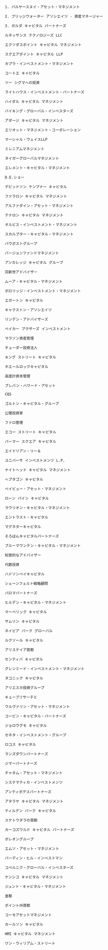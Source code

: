      1. バルヤースヌイ・アセット・マネジメント
     
     2. ブリッジウォーター アソシエイツ - 資産マネージャー

     3. ガルダ キャピタル パートナーズ

     ルネッサンス テクノロジーズ LLC

     エクソダスポイント キャピタル マネジメント

     スクエアポイント キャピタル LLP

     カプラ・インベストメント・マネジメント

     コートエ キャピタル

     ツー シグマへの投資

     ライトハウス・インベストメント・パートナーズ

     ハイダル キャピタル マネジメント

     バイキング・グローバル・インベスターズ

     アダージ キャピタル マネジメント

     エリオット・マネジメント・コーポレーション

     マーシャル・ウェイスLLP

     ミレニアムマネジメント

     タイガーグローバルマネジメント

     エレメント・キャピタル・マネジメント

     D.E.ショー

     デビッドソン ケンプナー キャピタル

     ファラロン キャピタル マネジメント

     アルファダイン・アセット・マネジメント

     テナロン キャピタル マネジメント

     オルビス・インベストメント・マネジメント

     スカルプター・キャピタル・マネジメント

     バウポストグループ

     バージョンファンドマネジメント

     アンカレッジ キャピタル グループ

     完新世アドバイザー

     ムーア・キャピタル・マネジメント

     ボロリッジ・インベストメント・マネジメント

     エガートン キャピタル

     キャクストン・アソシエイツ

     リンデン・アドバイザーズ

     ベイカー ブラザーズ インベストメント

     マラソン資産管理

     チューダー投資法人

     キング ストリート キャピタル

     ホエールロックキャピタル

     高度計資本管理

     ブレバン・ハワード・アセット

     CQS

     ゴルトン・キャピタル・グループ

     公理投資家

     ファロ管理

     エコー ストリート キャピタル

     パーマー スクエア キャピタル

     エイドリアン・リー＆

     ユニバーサ インベストメンツ L.P.

     ナイトヘッド キャピタル マネジメント

     ヘプタゴン キャピタル

     ベイビュー・アセット・マネジメント

     ローン パイン キャピタル

     ラウリオン・キャピタル・マネジメント

     エントラスト・キャピタル

     マグネターキャピタル

     そろばんキャピタルパートナーズ

     ブルーマウンテン・キャピタル・マネジメント

     知覚的なアドバイザー

     代数投資

     ハドソンベイキャピタル

     シェーンフェルト戦略顧問

     パロマパートナーズ

     ヒルデン・キャピタル・マネジメント

     マーベリック キャピタル

     サムリン キャピタル

     ネイピア パーク グローバル

     ルクソール キャピタル

     アリステイア首都

     センティバ キャピタル

     グレンミード・インベストメント・マネジメント

     タコニック キャピタル

     アリエスカ投資グループ

     キューブリサーチと

     ウルヴァリン・アセット・マネジメント

     コービン・キャピタル・パートナーズ

     ジョロウグモ キャピタル

     セネタ・インベストメント・グループ

     ロコス キャピタル

     ランズダウンパートナーズ

     ジマーパートナーズ

     チャタム・アセット・マネジメント

     システマティカ・インベストメンツ

     アンティポデスパートナーズ

     アタラヤ キャピタル マネジメント

     ティルデン パーク キャピタル

     スケトウダラの首都

     カーコズワルド キャピタル パートナーズ

     ボレオングループ

     エムソ・アセット・マネジメント

     バーディン・ヒル・インベストマン

     コペルニク・グローバル・インベスターズ

     ケンシコ キャピタル マネジメント

     ジュント・キャピタル・マネジメント

     皇都

     ポイント州首都

     コーモアセットマネジメント

     カールソン キャピタル

     HMI キャピタル マネジメント

     ワン・ウィリアム・ストリート

